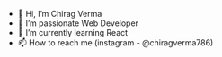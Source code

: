 - 👋 Hi, I’m Chirag Verma
- 👀 I’m passionate Web Developer
- 🌱 I’m currently learning React
- 📫 How to reach me (instagram - @chiragverma786)

<!---
Chiragverma0786/Chiragverma0786 is a ✨ special ✨ repository because its `README.md` (this file) appears on your GitHub profile.
You can click the Preview link to take a look at your changes.
--->
